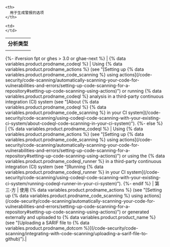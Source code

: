 <table spaces-before="0">
  <tr>
    <th>
      <nobr>分析类型</nobr>
    </th>
    
    <th>
      用于生成警报的选项
    </th>
  </tr>
  
  <tr>
    <td>
    </td>
    
    <td>
    </td>
  </tr>
</table>
{%- ifversion fpt or ghes > 3.0 or ghae-next %}
|
{% data variables.product.prodname_codeql %} | Using {% data variables.product.prodname_actions %} (see "[Setting up {% data variables.product.prodname_code_scanning %} using actions](/code-security/code-scanning/automatically-scanning-your-code-for-vulnerabilities-and-errors/setting-up-code-scanning-for-a-repository#setting-up-code-scanning-using-actions)") or running {% data variables.product.prodname_codeql %} analysis in a third-party continuous integration (CI) system (see "[About {% data variables.product.prodname_codeql %} {% data variables.product.prodname_code_scanning %} in your CI system](/code-security/code-scanning/using-codeql-code-scanning-with-your-existing-ci-system/about-codeql-code-scanning-in-your-ci-system)").
{%- else %}
|
{% data variables.product.prodname_codeql %} | Using {% data variables.product.prodname_actions %} (see "[Setting up {% data variables.product.prodname_code_scanning %} using actions](/code-security/code-scanning/automatically-scanning-your-code-for-vulnerabilities-and-errors/setting-up-code-scanning-for-a-repository#setting-up-code-scanning-using-actions)") or using the {% data variables.product.prodname_codeql_runner %} in a third-party continuous integration (CI) system (see "[Running {% data variables.product.prodname_codeql_runner %} in your CI system](/code-security/code-scanning/using-codeql-code-scanning-with-your-existing-ci-system/running-codeql-runner-in-your-ci-system)").
{%- endif %}
| 第三&#8209;方 | 使用
{% data variables.product.prodname_actions %} (see "[Setting up {% data variables.product.prodname_code_scanning %} using actions](/code-security/code-scanning/automatically-scanning-your-code-for-vulnerabilities-and-errors/setting-up-code-scanning-for-a-repository#setting-up-code-scanning-using-actions)") or generated externally and uploaded to {% data variables.product.product_name %} (see "[Uploading a SARIF file to {% data variables.product.prodname_dotcom %}](/code-security/code-scanning/integrating-with-code-scanning/uploading-a-sarif-file-to-github)").|
